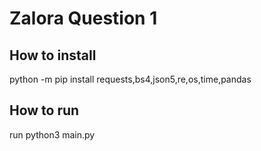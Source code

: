# Zalora Question 1

## How to install
python -m pip install requests,bs4,json5,re,os,time,pandas

## How to run
run python3 main.py